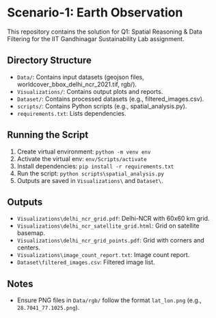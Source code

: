 # Scenario-1: Earth Observation

This repository contains the solution for Q1: Spatial Reasoning & Data Filtering for the IIT Gandhinagar Sustainability Lab assignment.

## Directory Structure
- `Data/`: Contains input datasets (geojson files, worldcover_bbox_delhi_ncr_2021.tif, rgb/).
- `Visualizations/`: Contains output plots and reports.
- `Dataset/`: Contains processed datasets (e.g., filtered_images.csv).
- `scripts/`: Contains Python scripts (e.g., spatial_analysis.py).
- `requirements.txt`: Lists dependencies.

## Running the Script
1. Create virtual environment: `python -m venv env`
2. Activate the virtual env: `env/Scripts/activate`
3. Install dependencies: `pip install -r requirements.txt`
4. Run the script: `python scripts\spatial_analysis.py`
5. Outputs are saved in `Visualizations\` and `Dataset\`.

## Outputs
- `Visualizations\delhi_ncr_grid.pdf`: Delhi-NCR with 60x60 km grid.
- `Visualizations\delhi_ncr_satellite_grid.html`: Grid on satellite basemap.
- `Visualizations\delhi_ncr_grid_points.pdf`: Grid with corners and centers.
- `Visualizations\image_count_report.txt`: Image count report.
- `Dataset\filtered_images.csv`: Filtered image list.

## Notes
- Ensure PNG files in `Data/rgb/` follow the format `lat_lon.png` (e.g., `28.7041_77.1025.png`).